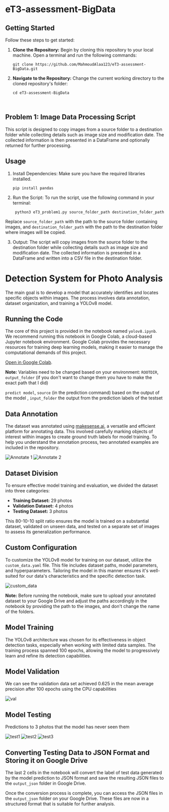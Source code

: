 # eT3-assessment-BigData

## Getting Started

Follow these steps to get started:

1. **Clone the Repository:**
   Begin by cloning this repository to your local machine. Open a terminal and run the following commands:

   ```
   git clone https://github.com/MahmoudAlaa123/eT3-assessment-BigData.git

2. **Navigate to the Repository:** Change the current working directory to the cloned repository's folder:

   ```
   cd eT3-assessment-BigData



## Problem 1: Image Data Processing Script

This script is designed to copy images from a source folder to a destination folder while collecting details such as image size and modification date. The collected information is then presented in a DataFrame and optionally returned for further processing.

## Usage

1. Install Dependencies:
   Make sure you have the required libraries installed.

   ```
   pip install pandas

2. Run the Script:
To run the script, use the following command in your terminal:

   ```
    python3 eT3_problem1.py source_folder_path destination_folder_path 

Replace `source_folder_path` with the path to the source folder containing images, and `destination_folder_path` with the path to the destination folder where images will be copied.

3. Output:
The script will copy images from the source folder to the destination folder while collecting details such as image size and modification date. The collected information is presented in a DataFrame and written into a CSV file in the destination folder.


# Detection System for Photo Analysis

The main goal is to develop a model that accurately identifies and locates specific objects within images. The process involves data annotation, dataset organization, and training a YOLOv8 model.

## Running the Code

The core of this project is provided in the notebook named `yolov8.ipynb`. We recommend running this notebook in Google Colab, a cloud-based Jupyter notebook environment. Google Colab provides the necessary resources for training deep learning models, making it easier to manage the computational demands of this project.

 [Open in Google Colab](yolo.ipynb).

**Note:** Variables need to be changed based on your environment: ```ROOTDIR```,  ```output_folder```  (if you don't want to change them you have to make the exact path that I did)


```predict model```, ```source``` (in the prediction command) based on the output of the model , ```input_folder```  the output from the prediction labels of the testset


## Data Annotation

The dataset was annotated using [makesense.ai](makesense.ai), a versatile and efficient platform for annotating data. This involved carefully marking objects of interest within images to create ground truth labels for model training. To help you understand the annotation process, two annotated examples are included in the repository.

![Annotate 1](images/example1.png)
![Annotate 2](images/example2.png)

## Dataset Division

To ensure effective model training and evaluation, we divided the dataset into three categories:

- **Training Dataset:** 29 photos
- **Validation Dataset:** 4 photos 
- **Testing Dataset:** 3 photos 

This 80-10-10 split ratio ensures the model is trained on a substantial dataset, validated on unseen data, and tested on a separate set of images to assess its generalization performance.

## Custom Configuration

To customize the YOLOv8 model for training on our dataset, utilize the `custom_data.yaml` file. This file includes dataset paths, model parameters, and hyperparameters. Tailoring the model in this manner ensures it's well-suited for our data's characteristics and the specific detection task.

![custom_data](custom_data_paths.png)

**Note:** Before running the notebook, make sure to upload your annotated dataset to your Google Drive and adjust the paths accordingly in the notebook by providing the path to the images, and don't change the name of the folders.

## Model Training

The YOLOv8 architecture was chosen for its effectiveness in object detection tasks, especially when working with limited data samples. The training process spanned 100 epochs, allowing the model to progressively learn and refine its detection capabilities.

## Model Validation 

We can see the validation data set achieved 0.625 in the mean average precision after 100 epochs using the CPU capabilities 

![val](images/Validation.png)

## Model Testing 

Predictions to 3 photos that the model has never seen them

![test1](images/test_image2.jpg)
![test2](images/test_image20.jpg)
![test3](images/test_image4.jpg)




## Converting Testing Data to JSON Format and Storing it on Google Drive

The last 2 cells in the notebook will convert the label of test data generated by the model prediction to JSON format and save the resulting JSON files to the `output_json` folder in Google Drive.

Once the conversion process is complete, you can access the JSON files in the `output_json` folder on your Google Drive. These files are now in a structured format that is suitable for further analysis.




